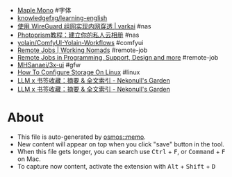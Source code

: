 - [Maple Mono](https://font.subf.dev/zh-cn/#why) #字体
- [knowledgefxg/learning-english](https://github.com/knowledgefxg/learning-english)
- [使用 WireGuard 组网实现内网穿透 | varkai](https://varkai.com/posts/operation/use-wireguard-networking-to-achieve-intranet-penetration/) #nas
- [Photoprism教程：建立你的私人云相册](https://taoofcoding.tech/blogs/2024-01-07/the-tutor-of-build-your-photopri) #nas
- [yolain/ComfyUI-Yolain-Workflows](https://github.com/yolain/ComfyUI-Yolain-Workflows) #comfyui
- [Remote Jobs | Working Nomads](https://www.workingnomads.com/jobs) #remote-job
- [Remote Jobs in Programming, Support, Design and more](https://remotive.com/) #remote-job
- [MHSanaei/3x-ui](https://github.com/MHSanaei/3x-ui) #gfw
- [How To Configure Storage On Linux](https://embeddedprojects101.com/the-beginners-guide-to-linux-storage-configuration/) #linux
- [LLM x 书签收藏：摘要 & 全文索引 - Nekonull's Garden](https://nekonull.me/posts/llm_x_bookmark/)
- [LLM x 书签收藏：摘要 & 全文索引 - Nekonull's Garden](https://nekonull.me/posts/llm_x_bookmark/)

# About

- This file is auto-generated by [osmos::memo](https://github.com/osmoscraft/osmosmemo).
- New content will appear on top when you click "save" button in the tool.
- When this file gets longer, you can search use <kbd>Ctrl</kbd> + <kbd>F</kbd>, or <kbd>Command</kbd> + <kbd>F</kbd> on Mac.
- To capture now content, activate the extension with <kbd>Alt</kbd> + <kbd>Shift</kbd> + <kbd>D</kbd>
